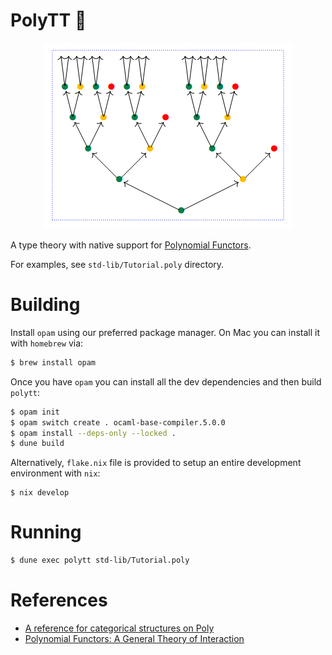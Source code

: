 # PolyTT 🦜

<p align="center">
  <img src="./poly.png" />
</p>

A type theory with native support for [Polynomial Functors](https://topos.site/poly-book.pdf).

For examples, see `std-lib/Tutorial.poly` directory.

# Building

Install `opam` using our preferred package manager. On Mac you can install it with `homebrew` via:
```bash
$ brew install opam
```

Once you have `opam` you can install all the dev dependencies and then build `polytt`:

```bash
$ opam init
$ opam switch create . ocaml-base-compiler.5.0.0
$ opam install --deps-only --locked .
$ dune build
```

Alternatively, `flake.nix` file is provided to setup an entire development environment with `nix`:

```
$ nix develop
```

# Running

```bash
$ dune exec polytt std-lib/Tutorial.poly
```


# References
 
- [A reference for categorical structures on Poly](https://arxiv.org/abs/2202.00534 )
- [Polynomial Functors: A General Theory of Interaction](https://topos.site/poly-book.pdf)
